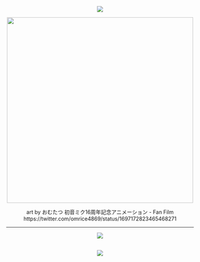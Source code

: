 <div align=center>

<img src="https://capsule-render.vercel.app/api?type=waving&color=0:39C5BB,100:39C5BB&height=250&section=header&text=39%20for%20visitng♪👋&fontSize=70" />

<img src="https://github.com/Regulus0811/Regulus0811/assets/121006576/a133eafb-c692-4789-bc75-1132ded256d1.gif" width=500px>  <br>

<p>art by おむたつ 初音ミク16周年記念アニメーション - Fan Film <br> https://twitter.com/omrice4869/status/1697172823465468271</p>

<hr/>



<img src="https://github-readme-stats.vercel.app/api/top-langs/?username=Regulus0811&layout=compact&theme=tokyonight">  <br>

<br>

<img src="https://github-readme-stats.vercel.app/api?username=Regulus0811&show_icons=true&theme=tokyonight">

<br>

</div>



<!--
**Regulus0811/Regulus0811** is a ✨ _special_ ✨ repository because its `README.md` (this file) appears on your GitHub profile.

Here are some ideas to get you started:

- 🔭 I’m currently working on ...
- 🌱 I’m currently learning ...
- 👯 I’m looking to collaborate on ...
- 🤔 I’m looking for help with ...
- 💬 Ask me about ...
- 📫 How to reach me: ...
- 😄 Pronouns: ...
- ⚡ Fun fact: ...
-->
